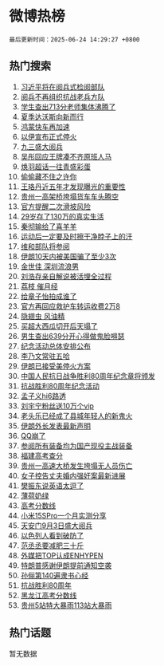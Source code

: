 # 微博热榜

`最后更新时间：2025-06-24 14:29:27 +0800`

## 热门搜索

1. [习近平将在阅兵式检阅部队](https://m.weibo.cn/search?containerid=100103type%3D1%26t%3D10%26q%3D%23%E4%B9%A0%E8%BF%91%E5%B9%B3%E5%B0%86%E5%9C%A8%E9%98%85%E5%85%B5%E5%BC%8F%E6%A3%80%E9%98%85%E9%83%A8%E9%98%9F%23&stream_entry_id=51&isnewpage=1&extparam=seat%3D1%26dgr%3D0%26filter_type%3Drealtimehot%26stream_entry_id%3D51%26c_type%3D51%26pos%3D0%26cate%3D10103%26q%3D%2523%25E4%25B9%25A0%25E8%25BF%2591%25E5%25B9%25B3%25E5%25B0%2586%25E5%259C%25A8%25E9%2598%2585%25E5%2585%25B5%25E5%25BC%258F%25E6%25A3%2580%25E9%2598%2585%25E9%2583%25A8%25E9%2598%259F%2523%26display_time%3D1750746565%26pre_seqid%3D17507465657940439489151)
1. [阅兵不再组织抗战老兵方队](https://m.weibo.cn/search?containerid=100103type%3D1%26t%3D10%26q%3D%23%E9%98%85%E5%85%B5%E4%B8%8D%E5%86%8D%E7%BB%84%E7%BB%87%E6%8A%97%E6%88%98%E8%80%81%E5%85%B5%E6%96%B9%E9%98%9F%23&stream_entry_id=31&isnewpage=1&extparam=seat%3D1%26filter_type%3Drealtimehot%26lcate%3D5001%26c_type%3D31%26q%3D%2523%25E9%2598%2585%25E5%2585%25B5%25E4%25B8%258D%25E5%2586%258D%25E7%25BB%2584%25E7%25BB%2587%25E6%258A%2597%25E6%2588%2598%25E8%2580%2581%25E5%2585%25B5%25E6%2596%25B9%25E9%2598%259F%2523%26realpos%3D1%26stream_entry_id%3D31%26band_rank%3D1%26dgr%3D0%26pos%3D0%26cate%3D5001%26flag%3D1%26display_time%3D1750746565%26pre_seqid%3D17507465657940439489151)
1. [学生查出713分老师集体沸腾了](https://m.weibo.cn/search?containerid=100103type%3D1%26t%3D10%26q%3D%23%E5%AD%A6%E7%94%9F%E6%9F%A5%E5%87%BA713%E5%88%86%E8%80%81%E5%B8%88%E9%9B%86%E4%BD%93%E6%B2%B8%E8%85%BE%E4%BA%86%23&stream_entry_id=31&isnewpage=1&extparam=seat%3D1%26filter_type%3Drealtimehot%26lcate%3D5001%26c_type%3D31%26q%3D%2523%25E5%25AD%25A6%25E7%2594%259F%25E6%259F%25A5%25E5%2587%25BA713%25E5%2588%2586%25E8%2580%2581%25E5%25B8%2588%25E9%259B%2586%25E4%25BD%2593%25E6%25B2%25B8%25E8%2585%25BE%25E4%25BA%2586%2523%26realpos%3D2%26stream_entry_id%3D31%26band_rank%3D2%26dgr%3D0%26pos%3D1%26cate%3D5001%26flag%3D2%26display_time%3D1750746565%26pre_seqid%3D17507465657940439489151)
1. [夏季达沃斯向新而行](https://m.weibo.cn/search?containerid=100103type%3D1%26t%3D10%26q%3D%23%E5%A4%8F%E5%AD%A3%E8%BE%BE%E6%B2%83%E6%96%AF%E5%90%91%E6%96%B0%E8%80%8C%E8%A1%8C%23&stream_entry_id=31&isnewpage=1&extparam=seat%3D1%26filter_type%3Drealtimehot%26lcate%3D5001%26c_type%3D31%26q%3D%2523%25E5%25A4%258F%25E5%25AD%25A3%25E8%25BE%25BE%25E6%25B2%2583%25E6%2596%25AF%25E5%2590%2591%25E6%2596%25B0%25E8%2580%258C%25E8%25A1%258C%2523%26realpos%3D3%26stream_entry_id%3D31%26band_rank%3D3%26dgr%3D0%26pos%3D2%26cate%3D5001%26flag%3D0%26display_time%3D1750746565%26pre_seqid%3D17507465657940439489151)
1. [鸿蒙快车再加速](https://m.weibo.cn/search?containerid=100103type%3D1%26t%3D10%26q%3D%23%E9%B8%BF%E8%92%99%E5%BF%AB%E8%BD%A6%E5%86%8D%E5%8A%A0%E9%80%9F%23&stream_entry_id=31&isnewpage=1&extparam=seat%3D1%26filter_type%3Drealtimehot%26lcate%3D5001%26c_type%3D31%26q%3D%2523%25E9%25B8%25BF%25E8%2592%2599%25E5%25BF%25AB%25E8%25BD%25A6%25E5%2586%258D%25E5%258A%25A0%25E9%2580%259F%2523%26dgr%3D0%26topic_ad%3D1%26stream_entry_id%3D31%26band_rank%3D4%26adid%3D291003%26pos%3D3%26cate%3D5001%26is_ad_pos%3D1%26display_time%3D1750746565%26pre_seqid%3D17507465657940439489151)
1. [以伊宣布正式停火](https://m.weibo.cn/search?containerid=100103type%3D1%26t%3D10%26q%3D%23%E4%BB%A5%E4%BC%8A%E5%AE%A3%E5%B8%83%E6%AD%A3%E5%BC%8F%E5%81%9C%E7%81%AB%23&stream_entry_id=31&isnewpage=1&extparam=seat%3D1%26filter_type%3Drealtimehot%26lcate%3D5001%26c_type%3D31%26q%3D%2523%25E4%25BB%25A5%25E4%25BC%258A%25E5%25AE%25A3%25E5%25B8%2583%25E6%25AD%25A3%25E5%25BC%258F%25E5%2581%259C%25E7%2581%25AB%2523%26realpos%3D4%26stream_entry_id%3D31%26band_rank%3D4%26dgr%3D0%26pos%3D4%26cate%3D5001%26flag%3D0%26display_time%3D1750746565%26pre_seqid%3D17507465657940439489151)
1. [九三盛大阅兵](https://m.weibo.cn/search?containerid=100103type%3D1%26t%3D10%26q%3D%23%E4%B9%9D%E4%B8%89%E7%9B%9B%E5%A4%A7%E9%98%85%E5%85%B5%23&stream_entry_id=31&isnewpage=1&extparam=seat%3D1%26filter_type%3Drealtimehot%26lcate%3D5001%26c_type%3D31%26q%3D%2523%25E4%25B9%259D%25E4%25B8%2589%25E7%259B%259B%25E5%25A4%25A7%25E9%2598%2585%25E5%2585%25B5%2523%26realpos%3D5%26stream_entry_id%3D31%26band_rank%3D5%26dgr%3D0%26pos%3D5%26cate%3D5001%26flag%3D2%26display_time%3D1750746565%26pre_seqid%3D17507465657940439489151)
1. [吴彤回应王牌凑不齐原班人马](https://m.weibo.cn/search?containerid=100103type%3D1%26t%3D10%26q%3D%23%E5%90%B4%E5%BD%A4%E5%9B%9E%E5%BA%94%E7%8E%8B%E7%89%8C%E5%87%91%E4%B8%8D%E9%BD%90%E5%8E%9F%E7%8F%AD%E4%BA%BA%E9%A9%AC%23&stream_entry_id=31&isnewpage=1&extparam=seat%3D1%26filter_type%3Drealtimehot%26lcate%3D5001%26c_type%3D31%26q%3D%2523%25E5%2590%25B4%25E5%25BD%25A4%25E5%259B%259E%25E5%25BA%2594%25E7%258E%258B%25E7%2589%258C%25E5%2587%2591%25E4%25B8%258D%25E9%25BD%2590%25E5%258E%259F%25E7%258F%25AD%25E4%25BA%25BA%25E9%25A9%25AC%2523%26realpos%3D6%26stream_entry_id%3D31%26band_rank%3D6%26dgr%3D0%26pos%3D6%26cate%3D5001%26flag%3D1%26display_time%3D1750746565%26pre_seqid%3D17507465657940439489151)
1. [焕羽超话一往青盛彩蛋](https://m.weibo.cn/search?containerid=100103type%3D1%26t%3D10%26q%3D%23%E7%84%95%E7%BE%BD%E8%B6%85%E8%AF%9D%E4%B8%80%E5%BE%80%E9%9D%92%E7%9B%9B%E5%BD%A9%E8%9B%8B%23&stream_entry_id=31&isnewpage=1&extparam=seat%3D1%26filter_type%3Drealtimehot%26lcate%3D5001%26c_type%3D31%26cate%3D5001%26dgr%3D0%26stream_entry_id%3D31%26band_rank%3D7%26q%3D%2523%25E7%2584%2595%25E7%25BE%25BD%25E8%25B6%2585%25E8%25AF%259D%25E4%25B8%2580%25E5%25BE%2580%25E9%259D%2592%25E7%259B%259B%25E5%25BD%25A9%25E8%259B%258B%2523%26pos%3D7%26adid%3D291171%26is_ad_pos%3D1%26display_time%3D1750746565%26pre_seqid%3D17507465657940439489151)
1. [偷偷藏不住之许你](https://m.weibo.cn/search?containerid=100103type%3D1%26t%3D10%26q%3D%23%E5%81%B7%E5%81%B7%E8%97%8F%E4%B8%8D%E4%BD%8F%E4%B9%8B%E8%AE%B8%E4%BD%A0%23&stream_entry_id=31&isnewpage=1&extparam=seat%3D1%26filter_type%3Drealtimehot%26lcate%3D5001%26c_type%3D31%26q%3D%2523%25E5%2581%25B7%25E5%2581%25B7%25E8%2597%258F%25E4%25B8%258D%25E4%25BD%258F%25E4%25B9%258B%25E8%25AE%25B8%25E4%25BD%25A0%2523%26realpos%3D7%26stream_entry_id%3D31%26band_rank%3D7%26dgr%3D0%26pos%3D8%26cate%3D5001%26flag%3D1%26display_time%3D1750746565%26pre_seqid%3D17507465657940439489151)
1. [王珞丹近五年才发现曝光的重要性](https://m.weibo.cn/search?containerid=100103type%3D1%26t%3D10%26q%3D%E7%8E%8B%E7%8F%9E%E4%B8%B9%E8%BF%91%E4%BA%94%E5%B9%B4%E6%89%8D%E5%8F%91%E7%8E%B0%E6%9B%9D%E5%85%89%E7%9A%84%E9%87%8D%E8%A6%81%E6%80%A7&stream_entry_id=31&isnewpage=1&extparam=seat%3D1%26filter_type%3Drealtimehot%26lcate%3D5001%26c_type%3D31%26q%3D%25E7%258E%258B%25E7%258F%259E%25E4%25B8%25B9%25E8%25BF%2591%25E4%25BA%2594%25E5%25B9%25B4%25E6%2589%258D%25E5%258F%2591%25E7%258E%25B0%25E6%259B%259D%25E5%2585%2589%25E7%259A%2584%25E9%2587%258D%25E8%25A6%2581%25E6%2580%25A7%26realpos%3D8%26stream_entry_id%3D31%26band_rank%3D8%26dgr%3D0%26pos%3D9%26cate%3D5001%26flag%3D2%26display_time%3D1750746565%26pre_seqid%3D17507465657940439489151)
1. [贵州一高架桥垮塌货车车头腾空](https://m.weibo.cn/search?containerid=100103type%3D1%26t%3D10%26q%3D%23%E8%B4%B5%E5%B7%9E%E4%B8%80%E9%AB%98%E6%9E%B6%E6%A1%A5%E5%9E%AE%E5%A1%8C%E8%B4%A7%E8%BD%A6%E8%BD%A6%E5%A4%B4%E8%85%BE%E7%A9%BA%23&stream_entry_id=31&isnewpage=1&extparam=seat%3D1%26filter_type%3Drealtimehot%26lcate%3D5001%26c_type%3D31%26q%3D%2523%25E8%25B4%25B5%25E5%25B7%259E%25E4%25B8%2580%25E9%25AB%2598%25E6%259E%25B6%25E6%25A1%25A5%25E5%259E%25AE%25E5%25A1%258C%25E8%25B4%25A7%25E8%25BD%25A6%25E8%25BD%25A6%25E5%25A4%25B4%25E8%2585%25BE%25E7%25A9%25BA%2523%26realpos%3D9%26stream_entry_id%3D31%26band_rank%3D9%26dgr%3D0%26pos%3D10%26cate%3D5001%26flag%3D0%26display_time%3D1750746565%26pre_seqid%3D17507465657940439489151)
1. [官方提醒二次滑坡风险](https://m.weibo.cn/search?containerid=100103type%3D1%26t%3D10%26q%3D%23%E5%AE%98%E6%96%B9%E6%8F%90%E9%86%92%E4%BA%8C%E6%AC%A1%E6%BB%91%E5%9D%A1%E9%A3%8E%E9%99%A9%23&stream_entry_id=31&isnewpage=1&extparam=seat%3D1%26filter_type%3Drealtimehot%26lcate%3D5001%26c_type%3D31%26q%3D%2523%25E5%25AE%2598%25E6%2596%25B9%25E6%258F%2590%25E9%2586%2592%25E4%25BA%258C%25E6%25AC%25A1%25E6%25BB%2591%25E5%259D%25A1%25E9%25A3%258E%25E9%2599%25A9%2523%26realpos%3D10%26stream_entry_id%3D31%26band_rank%3D10%26dgr%3D0%26pos%3D11%26cate%3D5001%26flag%3D1%26display_time%3D1750746565%26pre_seqid%3D17507465657940439489151)
1. [29岁存了130万的真实生活](https://m.weibo.cn/search?containerid=100103type%3D1%26t%3D10%26q%3D29%E5%B2%81%E5%AD%98%E4%BA%86130%E4%B8%87%E7%9A%84%E7%9C%9F%E5%AE%9E%E7%94%9F%E6%B4%BB&stream_entry_id=31&isnewpage=1&extparam=seat%3D1%26filter_type%3Drealtimehot%26lcate%3D5001%26c_type%3D31%26q%3D29%25E5%25B2%2581%25E5%25AD%2598%25E4%25BA%2586130%25E4%25B8%2587%25E7%259A%2584%25E7%259C%259F%25E5%25AE%259E%25E7%2594%259F%25E6%25B4%25BB%26realpos%3D11%26stream_entry_id%3D31%26band_rank%3D11%26dgr%3D0%26pos%3D12%26cate%3D5001%26flag%3D2%26display_time%3D1750746565%26pre_seqid%3D17507465657940439489151)
1. [秦彻输给了喜羊羊](https://m.weibo.cn/search?containerid=100103type%3D1%26t%3D10%26q%3D%E7%A7%A6%E5%BD%BB%E8%BE%93%E7%BB%99%E4%BA%86%E5%96%9C%E7%BE%8A%E7%BE%8A&stream_entry_id=31&isnewpage=1&extparam=seat%3D1%26filter_type%3Drealtimehot%26lcate%3D5001%26c_type%3D31%26q%3D%25E7%25A7%25A6%25E5%25BD%25BB%25E8%25BE%2593%25E7%25BB%2599%25E4%25BA%2586%25E5%2596%259C%25E7%25BE%258A%25E7%25BE%258A%26realpos%3D12%26stream_entry_id%3D31%26band_rank%3D12%26dgr%3D0%26pos%3D13%26cate%3D5001%26flag%3D1%26display_time%3D1750746565%26pre_seqid%3D17507465657940439489151)
1. [运动后一定要及时擦干净脖子上的汗](https://m.weibo.cn/search?containerid=100103type%3D1%26t%3D10%26q%3D%E8%BF%90%E5%8A%A8%E5%90%8E%E4%B8%80%E5%AE%9A%E8%A6%81%E5%8F%8A%E6%97%B6%E6%93%A6%E5%B9%B2%E5%87%80%E8%84%96%E5%AD%90%E4%B8%8A%E7%9A%84%E6%B1%97&stream_entry_id=31&isnewpage=1&extparam=seat%3D1%26filter_type%3Drealtimehot%26lcate%3D5001%26c_type%3D31%26q%3D%25E8%25BF%2590%25E5%258A%25A8%25E5%2590%258E%25E4%25B8%2580%25E5%25AE%259A%25E8%25A6%2581%25E5%258F%258A%25E6%2597%25B6%25E6%2593%25A6%25E5%25B9%25B2%25E5%2587%2580%25E8%2584%2596%25E5%25AD%2590%25E4%25B8%258A%25E7%259A%2584%25E6%25B1%2597%26realpos%3D13%26stream_entry_id%3D31%26band_rank%3D13%26dgr%3D0%26pos%3D14%26cate%3D5001%26flag%3D0%26display_time%3D1750746565%26pre_seqid%3D17507465657940439489151)
1. [维和部队将参阅](https://m.weibo.cn/search?containerid=100103type%3D1%26t%3D10%26q%3D%23%E7%BB%B4%E5%92%8C%E9%83%A8%E9%98%9F%E5%B0%86%E5%8F%82%E9%98%85%23&stream_entry_id=31&isnewpage=1&extparam=seat%3D1%26filter_type%3Drealtimehot%26lcate%3D5001%26c_type%3D31%26q%3D%2523%25E7%25BB%25B4%25E5%2592%258C%25E9%2583%25A8%25E9%2598%259F%25E5%25B0%2586%25E5%258F%2582%25E9%2598%2585%2523%26realpos%3D14%26stream_entry_id%3D31%26band_rank%3D14%26dgr%3D0%26pos%3D15%26cate%3D5001%26flag%3D1%26display_time%3D1750746565%26pre_seqid%3D17507465657940439489151)
1. [伊朗10天内被美国骗了至少3次](https://m.weibo.cn/search?containerid=100103type%3D1%26t%3D10%26q%3D%23%E4%BC%8A%E6%9C%9710%E5%A4%A9%E5%86%85%E8%A2%AB%E7%BE%8E%E5%9B%BD%E9%AA%97%E4%BA%86%E8%87%B3%E5%B0%913%E6%AC%A1%23&stream_entry_id=31&isnewpage=1&extparam=seat%3D1%26filter_type%3Drealtimehot%26lcate%3D5001%26c_type%3D31%26q%3D%2523%25E4%25BC%258A%25E6%259C%259710%25E5%25A4%25A9%25E5%2586%2585%25E8%25A2%25AB%25E7%25BE%258E%25E5%259B%25BD%25E9%25AA%2597%25E4%25BA%2586%25E8%2587%25B3%25E5%25B0%25913%25E6%25AC%25A1%2523%26realpos%3D15%26stream_entry_id%3D31%26band_rank%3D15%26dgr%3D0%26pos%3D16%26cate%3D5001%26flag%3D1%26display_time%3D1750746565%26pre_seqid%3D17507465657940439489151)
1. [金世佳 深圳流浪男](https://m.weibo.cn/search?containerid=100103type%3D1%26t%3D10%26q%3D%E9%87%91%E4%B8%96%E4%BD%B3+%E6%B7%B1%E5%9C%B3%E6%B5%81%E6%B5%AA%E7%94%B7&stream_entry_id=31&isnewpage=1&extparam=seat%3D1%26filter_type%3Drealtimehot%26lcate%3D5001%26c_type%3D31%26q%3D%25E9%2587%2591%25E4%25B8%2596%25E4%25BD%25B3%2520%25E6%25B7%25B1%25E5%259C%25B3%25E6%25B5%2581%25E6%25B5%25AA%25E7%2594%25B7%26realpos%3D16%26stream_entry_id%3D31%26band_rank%3D16%26dgr%3D0%26pos%3D17%26cate%3D5001%26flag%3D1%26display_time%3D1750746565%26pre_seqid%3D17507465657940439489151)
1. [刘浩存亲自解说被活埋全过程](https://m.weibo.cn/search?containerid=100103type%3D1%26t%3D10%26q%3D%E5%88%98%E6%B5%A9%E5%AD%98%E4%BA%B2%E8%87%AA%E8%A7%A3%E8%AF%B4%E8%A2%AB%E6%B4%BB%E5%9F%8B%E5%85%A8%E8%BF%87%E7%A8%8B&stream_entry_id=31&isnewpage=1&extparam=seat%3D1%26filter_type%3Drealtimehot%26lcate%3D5001%26c_type%3D31%26q%3D%25E5%2588%2598%25E6%25B5%25A9%25E5%25AD%2598%25E4%25BA%25B2%25E8%2587%25AA%25E8%25A7%25A3%25E8%25AF%25B4%25E8%25A2%25AB%25E6%25B4%25BB%25E5%259F%258B%25E5%2585%25A8%25E8%25BF%2587%25E7%25A8%258B%26realpos%3D17%26stream_entry_id%3D31%26band_rank%3D17%26dgr%3D0%26pos%3D18%26cate%3D5001%26flag%3D1%26display_time%3D1750746565%26pre_seqid%3D17507465657940439489151)
1. [荔枝 催月经](https://m.weibo.cn/search?containerid=100103type%3D1%26t%3D10%26q%3D%E8%8D%94%E6%9E%9D+%E5%82%AC%E6%9C%88%E7%BB%8F&stream_entry_id=31&isnewpage=1&extparam=seat%3D1%26filter_type%3Drealtimehot%26lcate%3D5001%26c_type%3D31%26q%3D%25E8%258D%2594%25E6%259E%259D%2520%25E5%2582%25AC%25E6%259C%2588%25E7%25BB%258F%26realpos%3D18%26stream_entry_id%3D31%26band_rank%3D18%26dgr%3D0%26pos%3D19%26cate%3D5001%26flag%3D1%26display_time%3D1750746565%26pre_seqid%3D17507465657940439489151)
1. [给章子怡拍成谁了](https://m.weibo.cn/search?containerid=100103type%3D1%26t%3D10%26q%3D%23%E7%BB%99%E7%AB%A0%E5%AD%90%E6%80%A1%E6%8B%8D%E6%88%90%E8%B0%81%E4%BA%86%23&stream_entry_id=31&isnewpage=1&extparam=seat%3D1%26filter_type%3Drealtimehot%26lcate%3D5001%26c_type%3D31%26q%3D%2523%25E7%25BB%2599%25E7%25AB%25A0%25E5%25AD%2590%25E6%2580%25A1%25E6%258B%258D%25E6%2588%2590%25E8%25B0%2581%25E4%25BA%2586%2523%26realpos%3D19%26stream_entry_id%3D31%26band_rank%3D19%26dgr%3D0%26pos%3D20%26cate%3D5001%26flag%3D1%26display_time%3D1750746565%26pre_seqid%3D17507465657940439489151)
1. [官方再回应救护车转运收费2万8](https://m.weibo.cn/search?containerid=100103type%3D1%26t%3D10%26q%3D%23%E5%AE%98%E6%96%B9%E5%86%8D%E5%9B%9E%E5%BA%94%E6%95%91%E6%8A%A4%E8%BD%A6%E8%BD%AC%E8%BF%90%E6%94%B6%E8%B4%B92%E4%B8%878%23&stream_entry_id=31&isnewpage=1&extparam=seat%3D1%26filter_type%3Drealtimehot%26lcate%3D5001%26c_type%3D31%26q%3D%2523%25E5%25AE%2598%25E6%2596%25B9%25E5%2586%258D%25E5%259B%259E%25E5%25BA%2594%25E6%2595%2591%25E6%258A%25A4%25E8%25BD%25A6%25E8%25BD%25AC%25E8%25BF%2590%25E6%2594%25B6%25E8%25B4%25B92%25E4%25B8%25878%2523%26realpos%3D20%26stream_entry_id%3D31%26band_rank%3D20%26dgr%3D0%26pos%3D21%26cate%3D5001%26flag%3D1%26display_time%3D1750746565%26pre_seqid%3D17507465657940439489151)
1. [隐翅虫 风油精](https://m.weibo.cn/search?containerid=100103type%3D1%26t%3D10%26q%3D%E9%9A%90%E7%BF%85%E8%99%AB+%E9%A3%8E%E6%B2%B9%E7%B2%BE&stream_entry_id=31&isnewpage=1&extparam=seat%3D1%26filter_type%3Drealtimehot%26lcate%3D5001%26c_type%3D31%26q%3D%25E9%259A%2590%25E7%25BF%2585%25E8%2599%25AB%2520%25E9%25A3%258E%25E6%25B2%25B9%25E7%25B2%25BE%26realpos%3D21%26stream_entry_id%3D31%26band_rank%3D21%26dgr%3D0%26pos%3D22%26cate%3D5001%26flag%3D2%26display_time%3D1750746565%26pre_seqid%3D17507465657940439489151)
1. [买超大西瓜切开后天塌了](https://m.weibo.cn/search?containerid=100103type%3D1%26t%3D10%26q%3D%23%E4%B9%B0%E8%B6%85%E5%A4%A7%E8%A5%BF%E7%93%9C%E5%88%87%E5%BC%80%E5%90%8E%E5%A4%A9%E5%A1%8C%E4%BA%86%23&stream_entry_id=31&isnewpage=1&extparam=seat%3D1%26filter_type%3Drealtimehot%26lcate%3D5001%26c_type%3D31%26q%3D%2523%25E4%25B9%25B0%25E8%25B6%2585%25E5%25A4%25A7%25E8%25A5%25BF%25E7%2593%259C%25E5%2588%2587%25E5%25BC%2580%25E5%2590%258E%25E5%25A4%25A9%25E5%25A1%258C%25E4%25BA%2586%2523%26realpos%3D22%26stream_entry_id%3D31%26band_rank%3D22%26dgr%3D0%26pos%3D23%26cate%3D5001%26flag%3D0%26display_time%3D1750746565%26pre_seqid%3D17507465657940439489151)
1. [男生查出639分开心得做鬼脸嘚瑟](https://m.weibo.cn/search?containerid=100103type%3D1%26t%3D10%26q%3D%23%E7%94%B7%E7%94%9F%E6%9F%A5%E5%87%BA639%E5%88%86%E5%BC%80%E5%BF%83%E5%BE%97%E5%81%9A%E9%AC%BC%E8%84%B8%E5%98%9A%E7%91%9F%23&stream_entry_id=31&isnewpage=1&extparam=seat%3D1%26filter_type%3Drealtimehot%26lcate%3D5001%26c_type%3D31%26q%3D%2523%25E7%2594%25B7%25E7%2594%259F%25E6%259F%25A5%25E5%2587%25BA639%25E5%2588%2586%25E5%25BC%2580%25E5%25BF%2583%25E5%25BE%2597%25E5%2581%259A%25E9%25AC%25BC%25E8%2584%25B8%25E5%2598%259A%25E7%2591%259F%2523%26realpos%3D23%26stream_entry_id%3D31%26band_rank%3D23%26dgr%3D0%26pos%3D24%26cate%3D5001%26flag%3D1%26display_time%3D1750746565%26pre_seqid%3D17507465657940439489151)
1. [纪念活动总体安排公布](https://m.weibo.cn/search?containerid=100103type%3D1%26t%3D10%26q%3D%23%E7%BA%AA%E5%BF%B5%E6%B4%BB%E5%8A%A8%E6%80%BB%E4%BD%93%E5%AE%89%E6%8E%92%E5%85%AC%E5%B8%83%23&stream_entry_id=31&isnewpage=1&extparam=seat%3D1%26filter_type%3Drealtimehot%26lcate%3D5001%26c_type%3D31%26q%3D%2523%25E7%25BA%25AA%25E5%25BF%25B5%25E6%25B4%25BB%25E5%258A%25A8%25E6%2580%25BB%25E4%25BD%2593%25E5%25AE%2589%25E6%258E%2592%25E5%2585%25AC%25E5%25B8%2583%2523%26realpos%3D24%26stream_entry_id%3D31%26band_rank%3D24%26dgr%3D0%26pos%3D25%26cate%3D5001%26flag%3D1%26display_time%3D1750746565%26pre_seqid%3D17507465657940439489151)
1. [李乃文常驻五哈](https://m.weibo.cn/search?containerid=100103type%3D1%26t%3D10%26q%3D%E6%9D%8E%E4%B9%83%E6%96%87%E5%B8%B8%E9%A9%BB%E4%BA%94%E5%93%88&stream_entry_id=31&isnewpage=1&extparam=seat%3D1%26filter_type%3Drealtimehot%26lcate%3D5001%26c_type%3D31%26q%3D%25E6%259D%258E%25E4%25B9%2583%25E6%2596%2587%25E5%25B8%25B8%25E9%25A9%25BB%25E4%25BA%2594%25E5%2593%2588%26realpos%3D25%26stream_entry_id%3D31%26band_rank%3D25%26dgr%3D0%26pos%3D26%26cate%3D5001%26flag%3D1%26display_time%3D1750746565%26pre_seqid%3D17507465657940439489151)
1. [伊朗已接受美停火方案](https://m.weibo.cn/search?containerid=100103type%3D1%26t%3D10%26q%3D%23%E4%BC%8A%E6%9C%97%E5%B7%B2%E6%8E%A5%E5%8F%97%E7%BE%8E%E5%81%9C%E7%81%AB%E6%96%B9%E6%A1%88%23&stream_entry_id=31&isnewpage=1&extparam=seat%3D1%26filter_type%3Drealtimehot%26lcate%3D5001%26c_type%3D31%26q%3D%2523%25E4%25BC%258A%25E6%259C%2597%25E5%25B7%25B2%25E6%258E%25A5%25E5%258F%2597%25E7%25BE%258E%25E5%2581%259C%25E7%2581%25AB%25E6%2596%25B9%25E6%25A1%2588%2523%26realpos%3D26%26stream_entry_id%3D31%26band_rank%3D26%26dgr%3D0%26pos%3D27%26cate%3D5001%26flag%3D0%26display_time%3D1750746565%26pre_seqid%3D17507465657940439489151)
1. [中国人民抗日战争胜利80周年纪念章将颁发](https://m.weibo.cn/search?containerid=100103type%3D1%26t%3D10%26q%3D%23%E4%B8%AD%E5%9B%BD%E4%BA%BA%E6%B0%91%E6%8A%97%E6%97%A5%E6%88%98%E4%BA%89%E8%83%9C%E5%88%A980%E5%91%A8%E5%B9%B4%E7%BA%AA%E5%BF%B5%E7%AB%A0%E5%B0%86%E9%A2%81%E5%8F%91%23&stream_entry_id=31&isnewpage=1&extparam=seat%3D1%26filter_type%3Drealtimehot%26lcate%3D5001%26c_type%3D31%26q%3D%2523%25E4%25B8%25AD%25E5%259B%25BD%25E4%25BA%25BA%25E6%25B0%2591%25E6%258A%2597%25E6%2597%25A5%25E6%2588%2598%25E4%25BA%2589%25E8%2583%259C%25E5%2588%25A980%25E5%2591%25A8%25E5%25B9%25B4%25E7%25BA%25AA%25E5%25BF%25B5%25E7%25AB%25A0%25E5%25B0%2586%25E9%25A2%2581%25E5%258F%2591%2523%26realpos%3D27%26stream_entry_id%3D31%26band_rank%3D27%26dgr%3D0%26pos%3D28%26cate%3D5001%26flag%3D0%26display_time%3D1750746565%26pre_seqid%3D17507465657940439489151)
1. [抗战胜利80周年纪念活动](https://m.weibo.cn/search?containerid=100103type%3D1%26t%3D10%26q%3D%23%E6%8A%97%E6%88%98%E8%83%9C%E5%88%A980%E5%91%A8%E5%B9%B4%E7%BA%AA%E5%BF%B5%E6%B4%BB%E5%8A%A8%23&stream_entry_id=31&isnewpage=1&extparam=seat%3D1%26filter_type%3Drealtimehot%26lcate%3D5001%26c_type%3D31%26q%3D%2523%25E6%258A%2597%25E6%2588%2598%25E8%2583%259C%25E5%2588%25A980%25E5%2591%25A8%25E5%25B9%25B4%25E7%25BA%25AA%25E5%25BF%25B5%25E6%25B4%25BB%25E5%258A%25A8%2523%26realpos%3D28%26stream_entry_id%3D31%26band_rank%3D28%26dgr%3D0%26pos%3D29%26cate%3D5001%26flag%3D1%26display_time%3D1750746565%26pre_seqid%3D17507465657940439489151)
1. [孟子义hi6路透](https://m.weibo.cn/search?containerid=100103type%3D1%26t%3D10%26q%3D%23%E5%AD%9F%E5%AD%90%E4%B9%89hi6%E8%B7%AF%E9%80%8F%23&stream_entry_id=31&isnewpage=1&extparam=seat%3D1%26filter_type%3Drealtimehot%26lcate%3D5001%26c_type%3D31%26q%3D%2523%25E5%25AD%259F%25E5%25AD%2590%25E4%25B9%2589hi6%25E8%25B7%25AF%25E9%2580%258F%2523%26realpos%3D29%26stream_entry_id%3D31%26band_rank%3D29%26dgr%3D0%26pos%3D30%26cate%3D5001%26flag%3D1%26display_time%3D1750746565%26pre_seqid%3D17507465657940439489151)
1. [刘宇宁粉丝送10万个vip](https://m.weibo.cn/search?containerid=100103type%3D1%26t%3D10%26q%3D%23%E5%88%98%E5%AE%87%E5%AE%81%E7%B2%89%E4%B8%9D%E9%80%8110%E4%B8%87%E4%B8%AAvip%23&stream_entry_id=31&isnewpage=1&extparam=seat%3D1%26filter_type%3Drealtimehot%26lcate%3D5001%26c_type%3D31%26q%3D%2523%25E5%2588%2598%25E5%25AE%2587%25E5%25AE%2581%25E7%25B2%2589%25E4%25B8%259D%25E9%2580%258110%25E4%25B8%2587%25E4%25B8%25AAvip%2523%26realpos%3D30%26stream_entry_id%3D31%26band_rank%3D30%26dgr%3D0%26pos%3D31%26cate%3D5001%26flag%3D1%26display_time%3D1750746565%26pre_seqid%3D17507465657940439489151)
1. [老头乐已经成了县城年轻人的新鬼火](https://m.weibo.cn/search?containerid=100103type%3D1%26t%3D10%26q%3D%23%E8%80%81%E5%A4%B4%E4%B9%90%E5%B7%B2%E7%BB%8F%E6%88%90%E4%BA%86%E5%8E%BF%E5%9F%8E%E5%B9%B4%E8%BD%BB%E4%BA%BA%E7%9A%84%E6%96%B0%E9%AC%BC%E7%81%AB%23&stream_entry_id=31&isnewpage=1&extparam=seat%3D1%26filter_type%3Drealtimehot%26lcate%3D5001%26c_type%3D31%26q%3D%2523%25E8%2580%2581%25E5%25A4%25B4%25E4%25B9%2590%25E5%25B7%25B2%25E7%25BB%258F%25E6%2588%2590%25E4%25BA%2586%25E5%258E%25BF%25E5%259F%258E%25E5%25B9%25B4%25E8%25BD%25BB%25E4%25BA%25BA%25E7%259A%2584%25E6%2596%25B0%25E9%25AC%25BC%25E7%2581%25AB%2523%26realpos%3D31%26stream_entry_id%3D31%26band_rank%3D31%26dgr%3D0%26pos%3D32%26cate%3D5001%26flag%3D1%26display_time%3D1750746565%26pre_seqid%3D17507465657940439489151)
1. [伊朗外长发表最新声明](https://m.weibo.cn/search?containerid=100103type%3D1%26t%3D10%26q%3D%23%E4%BC%8A%E6%9C%97%E5%A4%96%E9%95%BF%E5%8F%91%E8%A1%A8%E6%9C%80%E6%96%B0%E5%A3%B0%E6%98%8E%23&stream_entry_id=31&isnewpage=1&extparam=seat%3D1%26filter_type%3Drealtimehot%26lcate%3D5001%26c_type%3D31%26q%3D%2523%25E4%25BC%258A%25E6%259C%2597%25E5%25A4%2596%25E9%2595%25BF%25E5%258F%2591%25E8%25A1%25A8%25E6%259C%2580%25E6%2596%25B0%25E5%25A3%25B0%25E6%2598%258E%2523%26realpos%3D32%26stream_entry_id%3D31%26band_rank%3D32%26dgr%3D0%26pos%3D33%26cate%3D5001%26flag%3D1%26display_time%3D1750746565%26pre_seqid%3D17507465657940439489151)
1. [QQ崩了](https://m.weibo.cn/search?containerid=100103type%3D1%26t%3D10%26q%3DQQ%E5%B4%A9%E4%BA%86&stream_entry_id=31&isnewpage=1&extparam=seat%3D1%26filter_type%3Drealtimehot%26lcate%3D5001%26c_type%3D31%26q%3DQQ%25E5%25B4%25A9%25E4%25BA%2586%26realpos%3D33%26stream_entry_id%3D31%26band_rank%3D33%26dgr%3D0%26pos%3D34%26cate%3D5001%26flag%3D1%26display_time%3D1750746565%26pre_seqid%3D17507465657940439489151)
1. [参阅所有装备均为国产现役主战装备](https://m.weibo.cn/search?containerid=100103type%3D1%26t%3D10%26q%3D%23%E5%8F%82%E9%98%85%E6%89%80%E6%9C%89%E8%A3%85%E5%A4%87%E5%9D%87%E4%B8%BA%E5%9B%BD%E4%BA%A7%E7%8E%B0%E5%BD%B9%E4%B8%BB%E6%88%98%E8%A3%85%E5%A4%87%23&stream_entry_id=31&isnewpage=1&extparam=seat%3D1%26filter_type%3Drealtimehot%26lcate%3D5001%26c_type%3D31%26q%3D%2523%25E5%258F%2582%25E9%2598%2585%25E6%2589%2580%25E6%259C%2589%25E8%25A3%2585%25E5%25A4%2587%25E5%259D%2587%25E4%25B8%25BA%25E5%259B%25BD%25E4%25BA%25A7%25E7%258E%25B0%25E5%25BD%25B9%25E4%25B8%25BB%25E6%2588%2598%25E8%25A3%2585%25E5%25A4%2587%2523%26realpos%3D34%26stream_entry_id%3D31%26band_rank%3D34%26dgr%3D0%26pos%3D35%26cate%3D5001%26flag%3D0%26display_time%3D1750746565%26pre_seqid%3D17507465657940439489151)
1. [福建高考查分](https://m.weibo.cn/search?containerid=100103type%3D1%26t%3D10%26q%3D%E7%A6%8F%E5%BB%BA%E9%AB%98%E8%80%83%E6%9F%A5%E5%88%86&stream_entry_id=31&isnewpage=1&extparam=seat%3D1%26filter_type%3Drealtimehot%26lcate%3D5001%26c_type%3D31%26q%3D%25E7%25A6%258F%25E5%25BB%25BA%25E9%25AB%2598%25E8%2580%2583%25E6%259F%25A5%25E5%2588%2586%26realpos%3D35%26stream_entry_id%3D31%26band_rank%3D35%26dgr%3D0%26pos%3D36%26cate%3D5001%26flag%3D1%26display_time%3D1750746565%26pre_seqid%3D17507465657940439489151)
1. [贵州一高速大桥发生垮塌无人员伤亡](https://m.weibo.cn/search?containerid=100103type%3D1%26t%3D10%26q%3D%23%E8%B4%B5%E5%B7%9E%E4%B8%80%E9%AB%98%E9%80%9F%E5%A4%A7%E6%A1%A5%E5%8F%91%E7%94%9F%E5%9E%AE%E5%A1%8C%E6%97%A0%E4%BA%BA%E5%91%98%E4%BC%A4%E4%BA%A1%23&stream_entry_id=31&isnewpage=1&extparam=seat%3D1%26filter_type%3Drealtimehot%26lcate%3D5001%26c_type%3D31%26q%3D%2523%25E8%25B4%25B5%25E5%25B7%259E%25E4%25B8%2580%25E9%25AB%2598%25E9%2580%259F%25E5%25A4%25A7%25E6%25A1%25A5%25E5%258F%2591%25E7%2594%259F%25E5%259E%25AE%25E5%25A1%258C%25E6%2597%25A0%25E4%25BA%25BA%25E5%2591%2598%25E4%25BC%25A4%25E4%25BA%25A1%2523%26realpos%3D36%26stream_entry_id%3D31%26band_rank%3D36%26dgr%3D0%26pos%3D37%26cate%3D5001%26flag%3D1%26display_time%3D1750746565%26pre_seqid%3D17507465657940439489151)
1. [女子控告丈夫婚内强奸案最新进展](https://m.weibo.cn/search?containerid=100103type%3D1%26t%3D10%26q%3D%23%E5%A5%B3%E5%AD%90%E6%8E%A7%E5%91%8A%E4%B8%88%E5%A4%AB%E5%A9%9A%E5%86%85%E5%BC%BA%E5%A5%B8%E6%A1%88%E6%9C%80%E6%96%B0%E8%BF%9B%E5%B1%95%23&stream_entry_id=31&isnewpage=1&extparam=seat%3D1%26filter_type%3Drealtimehot%26lcate%3D5001%26c_type%3D31%26q%3D%2523%25E5%25A5%25B3%25E5%25AD%2590%25E6%258E%25A7%25E5%2591%258A%25E4%25B8%2588%25E5%25A4%25AB%25E5%25A9%259A%25E5%2586%2585%25E5%25BC%25BA%25E5%25A5%25B8%25E6%25A1%2588%25E6%259C%2580%25E6%2596%25B0%25E8%25BF%259B%25E5%25B1%2595%2523%26realpos%3D37%26stream_entry_id%3D31%26band_rank%3D37%26dgr%3D0%26pos%3D38%26cate%3D5001%26flag%3D1%26display_time%3D1750746565%26pre_seqid%3D17507465657940439489151)
1. [樊振东说英语太逗了](https://m.weibo.cn/search?containerid=100103type%3D1%26t%3D10%26q%3D%23%E6%A8%8A%E6%8C%AF%E4%B8%9C%E8%AF%B4%E8%8B%B1%E8%AF%AD%E5%A4%AA%E9%80%97%E4%BA%86%23&stream_entry_id=31&isnewpage=1&extparam=seat%3D1%26filter_type%3Drealtimehot%26lcate%3D5001%26c_type%3D31%26q%3D%2523%25E6%25A8%258A%25E6%258C%25AF%25E4%25B8%259C%25E8%25AF%25B4%25E8%258B%25B1%25E8%25AF%25AD%25E5%25A4%25AA%25E9%2580%2597%25E4%25BA%2586%2523%26realpos%3D38%26stream_entry_id%3D31%26band_rank%3D38%26dgr%3D0%26pos%3D39%26cate%3D5001%26flag%3D1%26display_time%3D1750746565%26pre_seqid%3D17507465657940439489151)
1. [薄荷奶绿](https://m.weibo.cn/search?containerid=100103type%3D1%26t%3D10%26q%3D%E8%96%84%E8%8D%B7%E5%A5%B6%E7%BB%BF&stream_entry_id=31&isnewpage=1&extparam=seat%3D1%26filter_type%3Drealtimehot%26lcate%3D5001%26c_type%3D31%26q%3D%25E8%2596%2584%25E8%258D%25B7%25E5%25A5%25B6%25E7%25BB%25BF%26realpos%3D39%26stream_entry_id%3D31%26band_rank%3D39%26dgr%3D0%26pos%3D40%26cate%3D5001%26flag%3D1%26display_time%3D1750746565%26pre_seqid%3D17507465657940439489151)
1. [高考分数线](https://m.weibo.cn/search?containerid=100103type%3D1%26t%3D10%26q%3D%23%E9%AB%98%E8%80%83%E5%88%86%E6%95%B0%E7%BA%BF%23&stream_entry_id=31&isnewpage=1&extparam=seat%3D1%26filter_type%3Drealtimehot%26lcate%3D5001%26c_type%3D31%26q%3D%2523%25E9%25AB%2598%25E8%2580%2583%25E5%2588%2586%25E6%2595%25B0%25E7%25BA%25BF%2523%26realpos%3D40%26stream_entry_id%3D31%26band_rank%3D40%26dgr%3D0%26pos%3D41%26cate%3D5001%26flag%3D0%26display_time%3D1750746565%26pre_seqid%3D17507465657940439489151)
1. [小米15SPro一个月实测分享](https://m.weibo.cn/search?containerid=100103type%3D1%26t%3D10%26q%3D%23%E5%B0%8F%E7%B1%B315SPro%E4%B8%80%E4%B8%AA%E6%9C%88%E5%AE%9E%E6%B5%8B%E5%88%86%E4%BA%AB%23&stream_entry_id=31&isnewpage=1&extparam=seat%3D1%26filter_type%3Drealtimehot%26lcate%3D5001%26c_type%3D31%26q%3D%2523%25E5%25B0%258F%25E7%25B1%25B315SPro%25E4%25B8%2580%25E4%25B8%25AA%25E6%259C%2588%25E5%25AE%259E%25E6%25B5%258B%25E5%2588%2586%25E4%25BA%25AB%2523%26realpos%3D41%26stream_entry_id%3D31%26band_rank%3D41%26dgr%3D0%26pos%3D42%26cate%3D5001%26flag%3D1%26display_time%3D1750746565%26pre_seqid%3D17507465657940439489151)
1. [天安门9月3日盛大阅兵](https://m.weibo.cn/search?containerid=100103type%3D1%26t%3D10%26q%3D%23%E5%A4%A9%E5%AE%89%E9%97%A89%E6%9C%883%E6%97%A5%E7%9B%9B%E5%A4%A7%E9%98%85%E5%85%B5%23&stream_entry_id=31&isnewpage=1&extparam=seat%3D1%26filter_type%3Drealtimehot%26lcate%3D5001%26c_type%3D31%26q%3D%2523%25E5%25A4%25A9%25E5%25AE%2589%25E9%2597%25A89%25E6%259C%25883%25E6%2597%25A5%25E7%259B%259B%25E5%25A4%25A7%25E9%2598%2585%25E5%2585%25B5%2523%26realpos%3D42%26stream_entry_id%3D31%26band_rank%3D42%26dgr%3D0%26pos%3D43%26cate%3D5001%26flag%3D0%26display_time%3D1750746565%26pre_seqid%3D17507465657940439489151)
1. [以色列人看到破防了](https://m.weibo.cn/search?containerid=100103type%3D1%26t%3D10%26q%3D%E4%BB%A5%E8%89%B2%E5%88%97%E4%BA%BA%E7%9C%8B%E5%88%B0%E7%A0%B4%E9%98%B2%E4%BA%86&stream_entry_id=31&isnewpage=1&extparam=seat%3D1%26filter_type%3Drealtimehot%26lcate%3D5001%26c_type%3D31%26q%3D%25E4%25BB%25A5%25E8%2589%25B2%25E5%2588%2597%25E4%25BA%25BA%25E7%259C%258B%25E5%2588%25B0%25E7%25A0%25B4%25E9%2598%25B2%25E4%25BA%2586%26realpos%3D43%26stream_entry_id%3D31%26band_rank%3D43%26dgr%3D0%26pos%3D44%26cate%3D5001%26flag%3D1%26display_time%3D1750746565%26pre_seqid%3D17507465657940439489151)
1. [范丞丞要减肥三十斤](https://m.weibo.cn/search?containerid=100103type%3D1%26t%3D10%26q%3D%E8%8C%83%E4%B8%9E%E4%B8%9E%E8%A6%81%E5%87%8F%E8%82%A5%E4%B8%89%E5%8D%81%E6%96%A4&stream_entry_id=31&isnewpage=1&extparam=seat%3D1%26filter_type%3Drealtimehot%26lcate%3D5001%26c_type%3D31%26q%3D%25E8%258C%2583%25E4%25B8%259E%25E4%25B8%259E%25E8%25A6%2581%25E5%2587%258F%25E8%2582%25A5%25E4%25B8%2589%25E5%258D%2581%25E6%2596%25A4%26realpos%3D44%26stream_entry_id%3D31%26band_rank%3D44%26dgr%3D0%26pos%3D45%26cate%3D5001%26flag%3D0%26display_time%3D1750746565%26pre_seqid%3D17507465657940439489151)
1. [外媒把TOP认成ENHYPEN](https://m.weibo.cn/search?containerid=100103type%3D1%26t%3D10%26q%3D%23%E5%A4%96%E5%AA%92%E6%8A%8ATOP%E8%AE%A4%E6%88%90ENHYPEN%23&stream_entry_id=31&isnewpage=1&extparam=seat%3D1%26filter_type%3Drealtimehot%26lcate%3D5001%26c_type%3D31%26q%3D%2523%25E5%25A4%2596%25E5%25AA%2592%25E6%258A%258ATOP%25E8%25AE%25A4%25E6%2588%2590ENHYPEN%2523%26realpos%3D45%26stream_entry_id%3D31%26band_rank%3D45%26dgr%3D0%26pos%3D46%26cate%3D5001%26flag%3D0%26display_time%3D1750746565%26pre_seqid%3D17507465657940439489151)
1. [特朗普感谢伊朗提前通知空袭](https://m.weibo.cn/search?containerid=100103type%3D1%26t%3D10%26q%3D%23%E7%89%B9%E6%9C%97%E6%99%AE%E6%84%9F%E8%B0%A2%E4%BC%8A%E6%9C%97%E6%8F%90%E5%89%8D%E9%80%9A%E7%9F%A5%E7%A9%BA%E8%A2%AD%23&stream_entry_id=31&isnewpage=1&extparam=seat%3D1%26filter_type%3Drealtimehot%26lcate%3D5001%26c_type%3D31%26q%3D%2523%25E7%2589%25B9%25E6%259C%2597%25E6%2599%25AE%25E6%2584%259F%25E8%25B0%25A2%25E4%25BC%258A%25E6%259C%2597%25E6%258F%2590%25E5%2589%258D%25E9%2580%259A%25E7%259F%25A5%25E7%25A9%25BA%25E8%25A2%25AD%2523%26realpos%3D46%26stream_entry_id%3D31%26band_rank%3D46%26dgr%3D0%26pos%3D47%26cate%3D5001%26flag%3D0%26display_time%3D1750746565%26pre_seqid%3D17507465657940439489151)
1. [孙俪第140遍隶书心经](https://m.weibo.cn/search?containerid=100103type%3D1%26t%3D10%26q%3D%23%E5%AD%99%E4%BF%AA%E7%AC%AC140%E9%81%8D%E9%9A%B6%E4%B9%A6%E5%BF%83%E7%BB%8F%23&stream_entry_id=31&isnewpage=1&extparam=seat%3D1%26filter_type%3Drealtimehot%26lcate%3D5001%26c_type%3D31%26q%3D%2523%25E5%25AD%2599%25E4%25BF%25AA%25E7%25AC%25AC140%25E9%2581%258D%25E9%259A%25B6%25E4%25B9%25A6%25E5%25BF%2583%25E7%25BB%258F%2523%26realpos%3D47%26stream_entry_id%3D31%26band_rank%3D47%26dgr%3D0%26pos%3D48%26cate%3D5001%26flag%3D0%26display_time%3D1750746565%26pre_seqid%3D17507465657940439489151)
1. [抗战胜利80周年](https://m.weibo.cn/search?containerid=100103type%3D1%26t%3D10%26q%3D%E6%8A%97%E6%88%98%E8%83%9C%E5%88%A980%E5%91%A8%E5%B9%B4&stream_entry_id=31&isnewpage=1&extparam=seat%3D1%26filter_type%3Drealtimehot%26lcate%3D5001%26c_type%3D31%26q%3D%25E6%258A%2597%25E6%2588%2598%25E8%2583%259C%25E5%2588%25A980%25E5%2591%25A8%25E5%25B9%25B4%26realpos%3D48%26stream_entry_id%3D31%26band_rank%3D48%26dgr%3D0%26pos%3D49%26cate%3D5001%26flag%3D0%26display_time%3D1750746565%26pre_seqid%3D17507465657940439489151)
1. [黑龙江高考分数线](https://m.weibo.cn/search?containerid=100103type%3D1%26t%3D10%26q%3D%E9%BB%91%E9%BE%99%E6%B1%9F%E9%AB%98%E8%80%83%E5%88%86%E6%95%B0%E7%BA%BF&stream_entry_id=31&isnewpage=1&extparam=seat%3D1%26filter_type%3Drealtimehot%26lcate%3D5001%26c_type%3D31%26q%3D%25E9%25BB%2591%25E9%25BE%2599%25E6%25B1%259F%25E9%25AB%2598%25E8%2580%2583%25E5%2588%2586%25E6%2595%25B0%25E7%25BA%25BF%26realpos%3D49%26stream_entry_id%3D31%26band_rank%3D49%26dgr%3D0%26pos%3D50%26cate%3D5001%26flag%3D1%26display_time%3D1750746565%26pre_seqid%3D17507465657940439489151)
1. [贵州5站特大暴雨113站大暴雨](https://m.weibo.cn/search?containerid=100103type%3D1%26t%3D10%26q%3D%23%E8%B4%B5%E5%B7%9E5%E7%AB%99%E7%89%B9%E5%A4%A7%E6%9A%B4%E9%9B%A8113%E7%AB%99%E5%A4%A7%E6%9A%B4%E9%9B%A8%23&stream_entry_id=31&isnewpage=1&extparam=seat%3D1%26filter_type%3Drealtimehot%26lcate%3D5001%26c_type%3D31%26q%3D%2523%25E8%25B4%25B5%25E5%25B7%259E5%25E7%25AB%2599%25E7%2589%25B9%25E5%25A4%25A7%25E6%259A%25B4%25E9%259B%25A8113%25E7%25AB%2599%25E5%25A4%25A7%25E6%259A%25B4%25E9%259B%25A8%2523%26realpos%3D50%26stream_entry_id%3D31%26band_rank%3D50%26dgr%3D0%26pos%3D51%26cate%3D5001%26flag%3D1%26display_time%3D1750746565%26pre_seqid%3D17507465657940439489151)

## 热门话题

暂无数据
